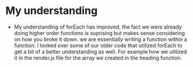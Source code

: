 # My understanding
- My understanding of forEach has improved, the fact we were already doing higher order functions
is suprising but makes sense considering on how you broke it down. we are essentially writing a function within a function. I looked over some of our older code that utilized forEach to get a bit of a better understanding as well. For example how we utilized it in the render.js file for the array we created in the heading function.